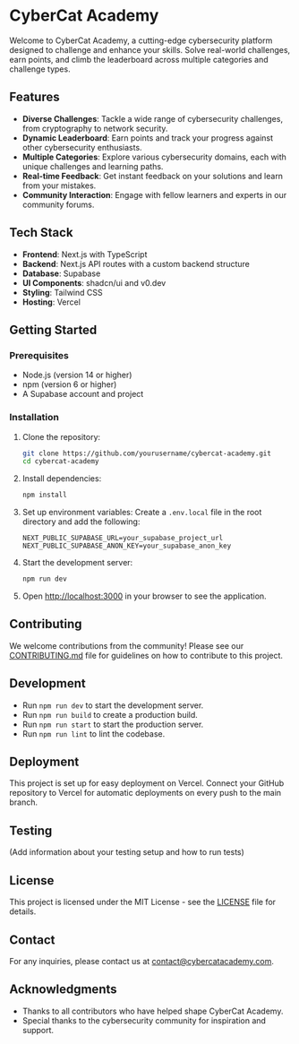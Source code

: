 # CyberCat Academy

Welcome to CyberCat Academy, a cutting-edge cybersecurity platform designed to challenge and enhance your skills. Solve real-world challenges, earn points, and climb the leaderboard across multiple categories and challenge types.

## Features

- **Diverse Challenges**: Tackle a wide range of cybersecurity challenges, from cryptography to network security.
- **Dynamic Leaderboard**: Earn points and track your progress against other cybersecurity enthusiasts.
- **Multiple Categories**: Explore various cybersecurity domains, each with unique challenges and learning paths.
- **Real-time Feedback**: Get instant feedback on your solutions and learn from your mistakes.
- **Community Interaction**: Engage with fellow learners and experts in our community forums.

## Tech Stack

- **Frontend**: Next.js with TypeScript
- **Backend**: Next.js API routes with a custom backend structure
- **Database**: Supabase
- **UI Components**: shadcn/ui and v0.dev
- **Styling**: Tailwind CSS
- **Hosting**: Vercel

## Getting Started

### Prerequisites

- Node.js (version 14 or higher)
- npm (version 6 or higher)
- A Supabase account and project

### Installation

1. Clone the repository:
    ```bash
    git clone https://github.com/yourusername/cybercat-academy.git
    cd cybercat-academy
    ```

2. Install dependencies:
    ```bash
    npm install
    ```

3. Set up environment variables:
   Create a `.env.local` file in the root directory and add the following:
    ```
    NEXT_PUBLIC_SUPABASE_URL=your_supabase_project_url
    NEXT_PUBLIC_SUPABASE_ANON_KEY=your_supabase_anon_key
    ```

4. Start the development server:
    ```bash
    npm run dev
    ```

5. Open [http://localhost:3000](http://localhost:3000) in your browser to see the application.


## Contributing

We welcome contributions from the community! Please see our [CONTRIBUTING.md](CONTRIBUTING.md) file for guidelines on how to contribute to this project.

## Development

- Run `npm run dev` to start the development server.
- Run `npm run build` to create a production build.
- Run `npm run start` to start the production server.
- Run `npm run lint` to lint the codebase.

## Deployment

This project is set up for easy deployment on Vercel. Connect your GitHub repository to Vercel for automatic deployments on every push to the main branch.

## Testing

(Add information about your testing setup and how to run tests)

## License

This project is licensed under the MIT License - see the [LICENSE](LICENSE) file for details.

## Contact

For any inquiries, please contact us at [contact@cybercatacademy.com](mailto:contact@cybercatacademy.com).

## Acknowledgments

- Thanks to all contributors who have helped shape CyberCat Academy.
- Special thanks to the cybersecurity community for inspiration and support.
